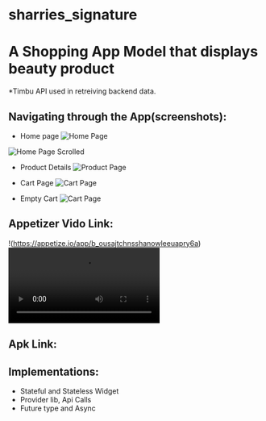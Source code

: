 # sharries_signature

# A Shopping App Model that displays beauty product
*Timbu API used in retreiving backend data.

## Navigating through the App(screenshots):
* Home page
![Home Page](https://github.com/wisdom3541/sharries_signature-shoppping-app/blob/main/home.png)

![Home Page Scrolled](https://github.com/wisdom3541/sharries_signature-shoppping-app/blob/main/home2.png)

*  Product Details
![Product Page](https://github.com/wisdom3541/sharries_signature-shoppping-app/blob/main/product.png)

*  Cart Page
![Cart Page](https://github.com/wisdom3541/sharries_signature-shoppping-app/blob/main/cart.png)

*  Empty Cart 
![Cart Page](https://github.com/wisdom3541/sharries_signature-shoppping-app/blob/main/emptyCart.png)

## Appetizer Vido Link:
!(https://appetize.io/app/b_ousajtchnsshanowleeuapry6a)
<video src="https://appetize.io/app/b_ousajtchnsshanowleeuapry6a"></video>

## Apk Link:


## Implementations:

* Stateful and Stateless Widget
* Provider lib, Api Calls
* Future type and Async
